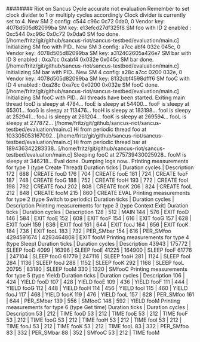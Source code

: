 ######## Riot on Sancus
Cycle accurate riot evaluation
Remember to set clock divider to 1 or multiply cycles accordingly
Clock divider is currently set to 4.
New SM 2 config: c544 c96c 0c72 0da0, 0
Vendor key: 4078d505d82099ba
SM key: e13efcd27df325f8
SM foo with ID 2 enabled	: 0xc544 0xc96c 0x0c72 0x0da0
SM foo done.[/home/fritz/git/github/sancus-riot/sancus-testbed/evaluation/main.c] Initializing SM foo with PID..
New SM 3 config: a7cc abf4 032e 045c, 0
Vendor key: 4078d505d82099ba
SM key: a312402605a426e7
SM bar with ID 3 enabled	: 0xa7cc 0xabf4 0x032e 0x045c
SM bar done.[/home/fritz/git/github/sancus-riot/sancus-testbed/evaluation/main.c] Initializing SM bar with PID..
New SM 4 config: a28c a7cc 0200 032e, 0
Vendor key: 4078d505d82099ba
SM key: 8132cbf4598dfff6
SM fooC with ID 4 enabled	: 0xa28c 0xa7cc 0x0200 0x032e
SM fooC done.[/home/fritz/git/github/sancus-riot/sancus-testbed/evaluation/main.c] Initializing SM fooC with PID..
All threads have been started.
Exiting main thread
fooD is sleepy at 4784...
fooE is sleepy at 54400...
fooF is sleepy at 65301...
fooG is sleepy at 113476...
fooH is sleepy at 183198...
fooI is sleepy at 252941...
fooJ is sleepy at 261204...
fooK is sleepy at 269594...
fooL is sleepy at 277872...
[/home/fritz/git/github/sancus-riot/sancus-testbed/evaluation/main.c] Hi from periodic thread foo at 103305053167092..
[/home/fritz/git/github/sancus-riot/sancus-testbed/evaluation/main.c] Hi from periodic thread bar at 189436342283338..
[/home/fritz/git/github/sancus-riot/sancus-testbed/evaluation/main.c] Sleeping fooC at 275739430025928..
fooM is sleepy at 346218...
Eval done. Dumping logs now..
Printing measurements for type 1 (type Create Thread)
Duration ticks | Duration cycles | Description 
       172     |        688      | CREATE fooD
       176     |        704      | CREATE fooE
       181     |        724      | CREATE fooF
       187     |        748      | CREATE fooG
       188     |        752      | CREATE fooH
       193     |        772      | CREATE fooI
       198     |        792      | CREATE fooJ
       202     |        808      | CREATE fooK
       206     |        824      | CREATE fooL
       212     |        848      | CREATE fooM
       215     |        860      | CREATE EVAL
Printing measurements for type 2 (type Switch to periodic)
Duration ticks | Duration cycles | Description 
Printing measurements for type 3 (type Context Exit)
Duration ticks | Duration cycles | Description 
       128     |        512      | MAIN
       144     |        576      | EXIT fooD
       146     |        584      | EXIT fooE
       152     |        608      | EXIT fooF
       154     |        616      | EXIT fooG
       157     |        628      | EXIT fooH
       159     |        636      | EXIT fooI
       161     |        644      | EXIT fooJ
       164     |        656      | EXIT fooK
       184     |        736      | EXIT fooL
       183     |        732      | PER_SMbar
       154     |        616      | PER_SMfoo
4294591674     | 4293464808      | EXIT fooM
Printing measurements for type 4 (type Sleep)
Duration ticks | Duration cycles | Description 
     43943     |     175772      | SLEEP fooD
      4099     |      16396      | SLEEP fooE
     41225     |     164900      | SLEEP fooF
     61776     |     247104      | SLEEP fooG
     61779     |     247116      | SLEEP fooH
       281     |       1124      | SLEEP fooI
       284     |       1136      | SLEEP fooJ
       288     |       1152      | SLEEP fooK
       292     |       1168      | SLEEP fooL
     20795     |      83180      | SLEEP fooM
       330     |       1320      | SMfooC
Printing measurements for type 5 (type Yield)
Duration ticks | Duration cycles | Description 
       106     |        424      | YIELD fooD
       107     |        428      | YIELD fooE
       109     |        436      | YIELD fooF
       111     |        444      | YIELD fooG
       112     |        448      | YIELD fooH
       114     |        456      | YIELD fooI
       115     |        460      | YIELD fooJ
       117     |        468      | YIELD fooK
       119     |        476      | YIELD fooL
       157     |        628      | PER_SMfoo
       161     |        644      | PER_SMbar
       139     |        556      | SMfooC
       148     |        592      | YIELD fooM
Printing measurements for type 6 (type Get time)
Duration ticks | Duration cycles | Description 
        53     |        212      | TIME fooD
        53     |        212      | TIME fooE
        53     |        212      | TIME fooF
        53     |        212      | TIME fooG
        53     |        212      | TIME fooH
        53     |        212      | TIME fooI
        53     |        212      | TIME fooJ
        53     |        212      | TIME fooK
        53     |        212      | TIME fooL
        83     |        332      | PER_SMfoo
        83     |        332      | PER_SMbar
        88     |        352      | SMfooC
        53     |        212      | TIME fooM